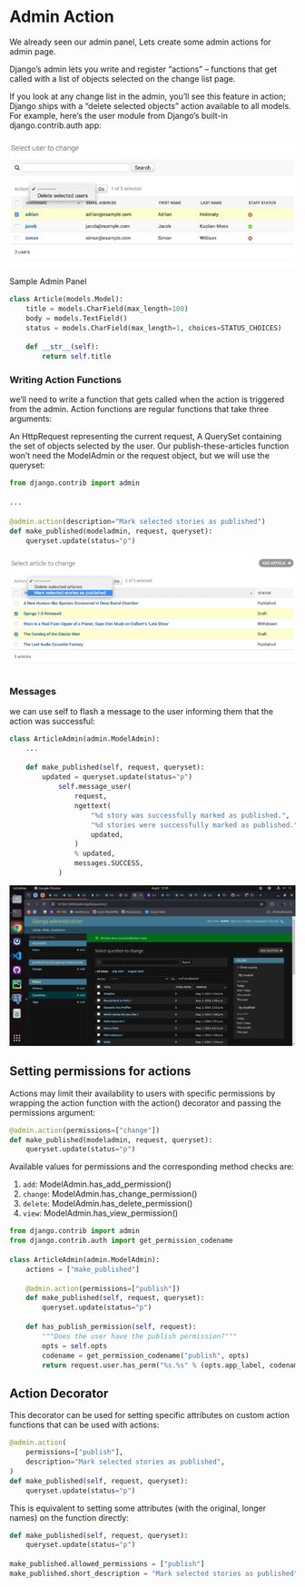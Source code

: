 <link href="https://maxcdn.bootstrapcdn.com/bootstrap/3.3.6/css/bootstrap.min.css" rel="stylesheet" />

# Admin Action

We already seen our admin panel, Lets create some admin actions for admin page.

Django’s admin lets you write and register “actions” – functions that get called with a list of objects selected on the change list page.

If you look at any change list in the admin, you’ll see this feature in action; Django ships with a “delete selected objects” action available to all models. For example, here’s the user module from Django’s built-in django.contrib.auth app:

![alt text](md/image-55.png)

Sample Admin Panel

```python
class Article(models.Model):
    title = models.CharField(max_length=100)
    body = models.TextField()
    status = models.CharField(max_length=1, choices=STATUS_CHOICES)

    def __str__(self):
        return self.title
```

### Writing Action Functions

we’ll need to write a function that gets called when the action is triggered from the admin. Action functions are regular functions that take three arguments:

An HttpRequest representing the current request,
A QuerySet containing the set of objects selected by the user.
Our publish-these-articles function won’t need the ModelAdmin or the request object, but we will use the queryset:

```python
from django.contrib import admin

...

@admin.action(description="Mark selected stories as published")
def make_published(modeladmin, request, queryset):
    queryset.update(status="p")
```

![alt text](md/image-56.png)

### Messages

we can use self to flash a message to the user informing them that the action was successful:

```python
class ArticleAdmin(admin.ModelAdmin):
    ...

    def make_published(self, request, queryset):
        updated = queryset.update(status="p")
            self.message_user(
                request,
                ngettext(
                    "%d story was successfully marked as published.",
                    "%d stories were successfully marked as published.",
                    updated,
                )
                % updated,
                messages.SUCCESS,
            )
```

![alt text](md/image-57.png)

## Setting permissions for actions

Actions may limit their availability to users with specific permissions by wrapping the action function with the action() decorator and passing the permissions argument:

```python
@admin.action(permissions=["change"])
def make_published(modeladmin, request, queryset):
    queryset.update(status="p")
```

Available values for permissions and the corresponding method checks are:

1. `add`: ModelAdmin.has_add_permission()
2. `change`: ModelAdmin.has_change_permission()
3. `delete`: ModelAdmin.has_delete_permission()
4. `view`: ModelAdmin.has_view_permission()

```python
from django.contrib import admin
from django.contrib.auth import get_permission_codename

class ArticleAdmin(admin.ModelAdmin):
    actions = ["make_published"]

    @admin.action(permissions=["publish"])
    def make_published(self, request, queryset):
        queryset.update(status="p")

    def has_publish_permission(self, request):
        """Does the user have the publish permission?"""
        opts = self.opts
        codename = get_permission_codename("publish", opts)
        return request.user.has_perm("%s.%s" % (opts.app_label, codename))
```

## Action Decorator

This decorator can be used for setting specific attributes on custom action functions that can be used with actions:

```python
@admin.action(
    permissions=["publish"],
    description="Mark selected stories as published",
)
def make_published(self, request, queryset):
    queryset.update(status="p")
```

This is equivalent to setting some attributes (with the original, longer names) on the function directly:

```python
def make_published(self, request, queryset):
    queryset.update(status="p")

make_published.allowed_permissions = ["publish"]
make_published.short_description = "Mark selected stories as published"
```
